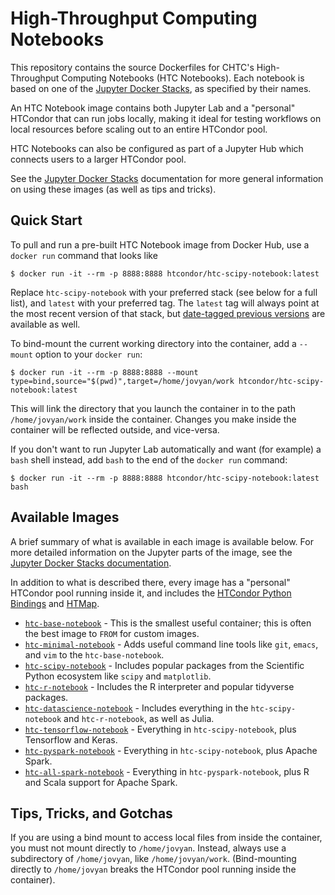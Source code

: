 # High-Throughput Computing Notebooks

This repository contains the source Dockerfiles for 
CHTC's High-Throughput Computing Notebooks (HTC Notebooks).
Each notebook is based on one of the 
[Jupyter Docker Stacks](https://jupyter-docker-stacks.readthedocs.io/en/latest/),
as specified by their names.

An HTC Notebook image contains both Jupyter Lab and a 
"personal" HTCondor that can run jobs locally,
making it ideal for testing workflows on local resources before scaling out
to an entire HTCondor pool.

HTC Notebooks can also be configured as part of a Jupyter Hub which connects 
users to a larger HTCondor pool.

See the 
[Jupyter Docker Stacks](https://jupyter-docker-stacks.readthedocs.io/en/latest/#table-of-contents)
documentation for more general information on using these images
(as well as tips and tricks).


## Quick Start

To pull and run a pre-built HTC Notebook image from Docker Hub,
use a `docker run` command that looks like

```console
$ docker run -it --rm -p 8888:8888 htcondor/htc-scipy-notebook:latest
```

Replace `htc-scipy-notebook` with your preferred stack 
(see below for a full list),
and `latest` with your preferred tag.
The `latest` tag will always point at the most recent version of that stack, 
but 
[date-tagged previous versions](https://hub.docker.com/r/htcondor/htc-scipy-notebook/tags)
are available as well.

To bind-mount the current working directory into the container, add a `--mount`
option to your `docker run`:

```console
$ docker run -it --rm -p 8888:8888 --mount type=bind,source="$(pwd)",target=/home/jovyan/work htcondor/htc-scipy-notebook:latest
```

This will link the directory that you launch the container in to the path
`/home/jovyan/work` inside the container. Changes you make inside the
container will be reflected outside, and vice-versa.

If you don't want to run Jupyter Lab automatically and want (for example)
a `bash` shell instead, add `bash` to the end of the `docker run` command:

```console
$ docker run -it --rm -p 8888:8888 htcondor/htc-scipy-notebook:latest bash
```


## Available Images

A brief summary of what is available in each image is available below.
For more detailed information on the Jupyter parts of the image, see the 
[Jupyter Docker Stacks documentation](https://jupyter-docker-stacks.readthedocs.io/en/latest/using/selecting.html#core-stacks).

In addition to what is described there, every image has a 
"personal" HTCondor pool running inside it, and includes the 
[HTCondor Python Bindings](https://htcondor.readthedocs.io/en/latest/apis/python-bindings/index.html)
and [HTMap](https://htmap.readthedocs.io/en/latest/).

- [`htc-base-notebook`](https://hub.docker.com/r/htcondor/htc-base-notebook) - This is the smallest useful container; this is often the best image to `FROM` for custom images. 
- [`htc-minimal-notebook`](https://hub.docker.com/r/htcondor/htc-minimal-notebook) - Adds useful command line tools like `git`, `emacs`, and `vim` to the `htc-base-notebook`.
- [`htc-scipy-notebook`](https://hub.docker.com/r/htcondor/htc-scipy-notebook) - Includes popular packages from the Scientific Python ecosystem like `scipy` and `matplotlib`.
- [`htc-r-notebook`](https://hub.docker.com/r/htcondor/htc-r-notebook) - Includes the R interpreter and popular tidyverse packages.
- [`htc-datascience-notebook`](https://hub.docker.com/r/htcondor/htc-datascience-notebook) - Includes everything in the `htc-scipy-notebook` and `htc-r-notebook`, as well as Julia.
- [`htc-tensorflow-notebook`](https://hub.docker.com/r/htcondor/htc-tensorflow-notebook) - Everything in `htc-scipy-notebook`, plus Tensorflow and Keras.
- [`htc-pyspark-notebook`](https://hub.docker.com/r/htcondor/htc-pyspark-notebook) - Everything in `htc-scipy-notebook`, plus Apache Spark.
- [`htc-all-spark-notebook`](https://hub.docker.com/r/htcondor/htc-all-spark-notebook) - Everything in `htc-pyspark-notebook`, plus R and Scala support for Apache Spark.


## Tips, Tricks, and Gotchas

If you are using a bind mount to access local files from inside the container,
you must not mount directly to `/home/jovyan`.
Instead, always use a subdirectory of `/home/jovyan`, like `/home/jovyan/work`.
(Bind-mounting directly to `/home/jovyan` breaks the HTCondor pool running inside the container).
